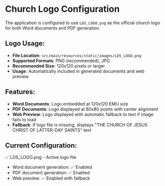 # Church Logo Configuration

The application is configured to use `LDS_LOGO.png` as the official church logo for both Word documents and PDF generation.

## Logo Usage:
- **File Location**: `src/main/resources/static/images/LDS_LOGO.png`
- **Supported Formats**: PNG (recommended), JPG
- **Recommended Size**: 120x120 pixels or larger
- **Usage**: Automatically included in generated documents and web preview

## Features:
- **Word Documents**: Logo embedded at 120x120 EMU size
- **PDF Documents**: Logo displayed at 80x80 points with center alignment  
- **Web Preview**: Logo displayed with automatic fallback to text if image fails to load
- **Fallback**: If logo file is missing, displays "THE CHURCH OF JESUS CHRIST OF LATTER-DAY SAINTS" text

## Current Configuration:
✅ LDS_LOGO.png - Active logo file
- Word document generation: ✅ Enabled
- PDF document generation: ✅ Enabled  
- Web preview: ✅ Enabled with fallback